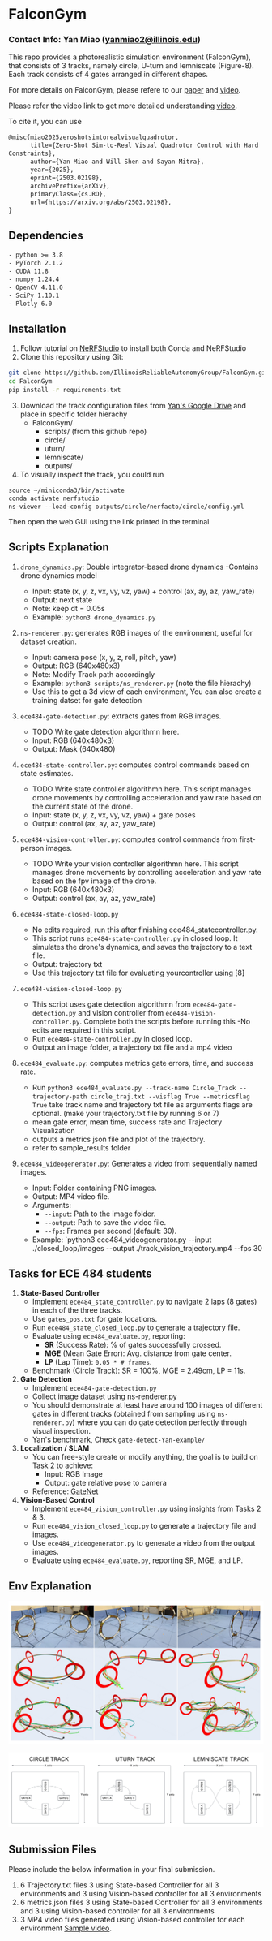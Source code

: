 # FalconGym

### Contact Info: Yan Miao (yanmiao2@illinois.edu)

This repo provides a photorealistic simulation environment (FalconGym), that consists of 3 tracks, namely circle, U-turn and lemniscate (Figure-8). Each track consists of 4 gates arranged in different shapes.

For more details on FalconGym, please refere to our [paper](https://arxiv.org/abs/2503.02198) and [video](https://www.youtube.com/watch?v=TuTugNa39xs). 

Please refer the video link to get more detailed understanding [video](https://www.youtube.com/watch?v=TuTugNa39xs).

To cite it, you can use 
```
@misc{miao2025zeroshotsimtorealvisualquadrotor,
      title={Zero-Shot Sim-to-Real Visual Quadrotor Control with Hard Constraints}, 
      author={Yan Miao and Will Shen and Sayan Mitra},
      year={2025},
      eprint={2503.02198},
      archivePrefix={arXiv},
      primaryClass={cs.RO},
      url={https://arxiv.org/abs/2503.02198}, 
}
```
## Dependencies
    - python >= 3.8
    - PyTorch 2.1.2
    - CUDA 11.8
    - numpy 1.24.4
    - OpenCV 4.11.0
    - SciPy 1.10.1
    - Plotly 6.0

## Installation

1. Follow tutorial on [NeRFStudio](https://docs.nerf.studio/quickstart/installation.html) to install both Conda and NeRFStudio
2. Clone this repository using Git:
```bash
git clone https://github.com/IllinoisReliableAutonomyGroup/FalconGym.git
cd FalconGym
pip install -r requirements.txt
```
3. Download the track configuration files from [Yan's Google Drive](https://drive.google.com/drive/folders/14IWE-GJ0t2qyS2GCGHhRHTpKWM0x6Jrh?usp=sharing) and place in specific folder hierachy
    - FalconGym/
        - scripts/ (from this github repo)
        - circle/
        - uturn/
        - lemniscate/
        - outputs/
4. To visually inspect the track, you could run
```
source ~/miniconda3/bin/activate
conda activate nerfstudio
ns-viewer --load-config outputs/circle/nerfacto/circle/config.yml
```
Then open the web GUI using the link printed in the terminal

## Scripts Explanation
1. `drone_dynamics.py`: Double integrator-based drone dynamics
    -Contains drone dynamics model
    - Input: state (x, y, z, vx, vy, vz, yaw)  + control (ax, ay, az, yaw_rate)
    - Output: next state
    - Note: keep dt = 0.05s
    - Example: `python3 drone_dynamics.py`

2. `ns-renderer.py`:  generates RGB images of the environment, useful for dataset creation.
    - Input: camera pose (x, y, z, roll, pitch, yaw)
    - Output: RGB (640x480x3)
    - Note: Modify Track path accordingly
    - Example: `python3 scripts/ns_renderer.py` (note the file hierachy)
    - Use this to get a 3d view of each environment, You can also create a training datset for gate detection

3. `ece484-gate-detection.py`: extracts gates from RGB images.
    - TODO Write gate detection algorithmn here.
    - Input: RGB (640x480x3)
    - Output: Mask (640x480)

4. `ece484-state-controller.py`: computes control commands based on state estimates.
    - TODO Write state controller algorithmn here. This script manages drone movements by controlling acceleration and yaw rate based on the current state of the drone.
    - Input: state (x, y, z, vx, vy, vz, yaw) + gate poses
    - Output: control (ax, ay, az, yaw_rate)

5. `ece484-vision-controller.py`:  computes control commands from first-person images.
    - TODO Write your vision controller algorithmn here. This script manages drone movements by controlling acceleration and yaw rate based on the fpv image of the drone.
    - Input: RGB (640x480x3)
    - Output: control (ax, ay, az, yaw_rate)

6.  `ece484-state-closed-loop.py`
    - No edits required, run this after finishing ece484_statecontroller.py. 
    - This script runs `ece484-state-controller.py` in closed loop. It simulates the drone's dynamics, and saves the trajectory to a text file.
    - Output: trajectory txt
    - Use this trajectory txt file for evaluating yourcontroller using [8]

7.  `ece484-vision-closed-loop.py`
    - This script uses gate detection algorithmn from `ece484-gate-detection.py` and vision controller from `ece484-vision-controller.py`. Complete both the scripts before running this
    -No edits are required in this script.
    - Run `ece484-state-controller.py` in closed loop.
    - Output an image folder, a trajectory txt file and a mp4 video 

8.  `ece484_evaluate.py`: computes metrics gate errors, time, and success rate.
    - Run `python3 ece484_evaluate.py --track-name Circle_Track --trajectory-path circle_traj.txt --visflag True --metricsflag True` take track name and trajectory txt file as arguments flags are optional. (make your trajectory.txt file by running 6 or 7)
    - mean gate error, mean time, success rate and Trajectory Visualization
    - outputs a metrics json file and plot of the trajectory.
    - refer to sample_results folder

9. `ece484_videogenerator.py`: Generates a video from sequentially named images.
    - Input: Folder containing PNG images.
    - Output: MP4 video file.
    - Arguments:
        - `--input`: Path to the image folder.
        - `--output`: Path to save the video file.
        - `--fps`: Frames per second (default: 30).
    - Example: `python3 ece484_videogenerator.py --input ./closed_loop/images --output ./track_vision_trajectory.mp4 --fps 30


## Tasks for ECE 484 students
1. **State-Based Controller**
    - Implement `ece484_state_controller.py` to navigate 2 laps (8 gates) in each of the three tracks.
    - Use `gates_pos.txt` for gate locations.
    - Run `ece484_state_closed_loop.py` to generate a trajectory file.
    - Evaluate using `ece484_evaluate.py`, reporting:
      - **SR** (Success Rate): % of gates successfully crossed.
      - **MGE** (Mean Gate Error): Avg. distance from gate center.
      - **LP** (Lap Time): `0.05 * # frames`.
    - Benchmark (Circle Track): SR = 100%, MGE = 2.49cm, LP = 11s.
2. **Gate Detection**
    - Implement `ece484-gate-detection.py`
    - Collect image dataset using ns-renderer.py
    - You should demonstrate at least have around 100 images of different gates in different tracks (obtained from sampling using `ns-renderer.py`) where you can do gate detection perfectly through visual inspection. 
    - Yan's benchmark, Check `gate-detect-Yan-example/`
3. **Localization / SLAM**
    - You can free-style create or modify anything, the goal is to build on Task 2 to achieve:
        - Input: RGB Image
        - Output: gate relative pose to camera
    - Reference: [GateNet](https://github.com/open-airlab/GateNet)
4. **Vision-Based Control**
    - Implement `ece484_vision_controller.py` using insights from Tasks 2 & 3.
    - Run `ece484_vision_closed_loop.py` to generate a trajectory file and images.
    - Use `ece484_videogenerator.py` to generate a video from the output images.
    - Evaluate using `ece484_evaluate.py`, reporting SR, MGE, and LP.


## Env Explanation
![](images/gates_image.png)

![Circle Track](images/tracks.png)


## Submission Files
Please include the below information in your final submission.
1. 6 Trajectory.txt files 3 using State-based Controller for all 3 environments and 3 using Vision-based controller for all 3 environments
2. 6 metrics.json files 3 using State-based Controller for all 3 environments and 3 using Vision-based controller for all 3 environments
3. 3 MP4 video files generated using Vision-based controller for each environment [Sample video](https://uillinoisedu-my.sharepoint.com/:v:/g/personal/mkg7_illinois_edu/Ef8JGuti9Q9MkdXbGLL4g2QBY8AK-GwkcmIff8aKlB7lWA?nav=eyJyZWZlcnJhbEluZm8iOnsicmVmZXJyYWxBcHAiOiJPbmVEcml2ZUZvckJ1c2luZXNzIiwicmVmZXJyYWxBcHBQbGF0Zm9ybSI6IldlYiIsInJlZmVycmFsTW9kZSI6InZpZXciLCJyZWZlcnJhbFZpZXciOiJNeUZpbGVzTGlua0NvcHkifX0&e=kVB2Lo).


